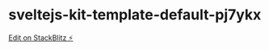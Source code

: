 # sveltejs-kit-template-default-pj7ykx

[Edit on StackBlitz ⚡️](https://stackblitz.com/edit/sveltejs-kit-template-default-pj7ykx)